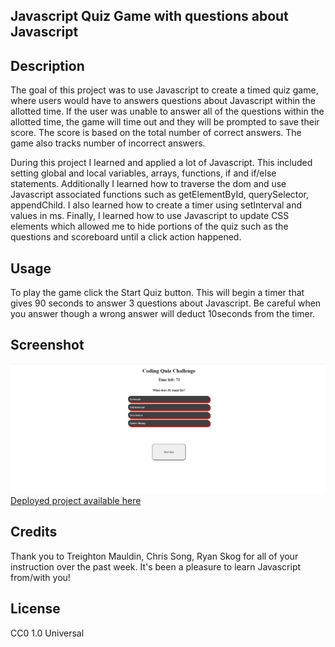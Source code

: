 ## Javascript Quiz Game with questions about Javascript
## Description
The goal of this project was to use Javascript to create a timed quiz game, where users would have to answers questions about Javascript within the allotted time. If the user was unable to answer all of the questions within the allotted time, the game will time out and they will be prompted to save their score. The score is based on the total number of correct answers. The game also tracks number of incorrect answers.

During this project I learned and applied a lot of Javascript. This included setting global and local variables, arrays, functions, if and if/else statements. Additionally I learned how to traverse the dom and use Javascript associated functions such as getElementById, querySelector, appendChild. I also learned how to create a timer using setInterval and values in ms. Finally, I learned how to use Javascript to update CSS elements which allowed me to hide portions of the quiz such as the questions and scoreboard until a click action happened. 
## Usage
To play the game click the Start Quiz button. This will begin a timer that gives 90 seconds to answer 3 questions about Javascript. Be careful when you answer though a wrong answer will deduct 10seconds from the timer.
## Screenshot
![project](https://github.com/mrogers23458/Javascript-TestYourKnowledge-QuizGame/blob/master/assets/SSForGitCodingQuiz.png)
[Deployed project available here](https://mrogers23458.github.io/Javascript-TestYourKnowledge-QuizGame/)

## Credits

Thank you to Treighton Mauldin, Chris Song, Ryan Skog for all of your instruction over the past week. It's been a pleasure to learn Javascript from/with you!
## License

CC0 1.0 Universal